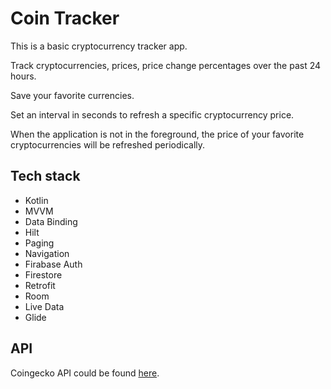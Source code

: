 # Coin Tracker

This is a basic cryptocurrency tracker app.

Track cryptocurrencies, prices, price change percentages over the past 24 hours.

Save your favorite currencies.

Set an interval in seconds to refresh a specific cryptocurrency price.

When the application is not in the foreground, the price of your favorite cryptocurrencies will be refreshed periodically.

## Tech stack
- Kotlin
- MVVM
- Data Binding
- Hilt
- Paging
- Navigation
- Firabase Auth
- Firestore
- Retrofit
- Room
- Live Data
- Glide

## API

Coingecko API could be found [here](https://www.coingecko.com/).
